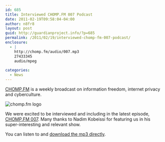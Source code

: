 ```yaml
---
id: 685
title: Interviewed CHOMP.FM 007 Podcast
date: 2011-02-19T09:58:04-04:00
author: n8fr8
layout: post
guid: http://guardianproject.info/?p=685
permalink: /2011/02/19/interviewed-chomp-fm-007-podcast/
enclosure:
  - |
    http://chomp.fm/audio/007.mp3
    27433345
    audio/mpeg
    
categories:
  - News
---
```

[CHOMP.FM](http://chomp.fm) is a weekly broadcast on information freedom, internet privacy and cyberculture.

![chomp.fm logo](http://chomp.fm/img/chomp.gif) 

We were excited to be interviewed and including in the latest episode, [CHOMP.FM 007](http://chomp.fm/007/). Many thanks to Nadim Kobeissi for featuring us in his super-interesting and relevant show.

You can listen to and [download the mp3 directly](http://chomp.fm/audio/007.mp3).